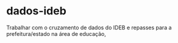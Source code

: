dados-ideb
==========

Trabalhar com o cruzamento de dados do IDEB e repasses para a prefeitura/estado na área de educação,
